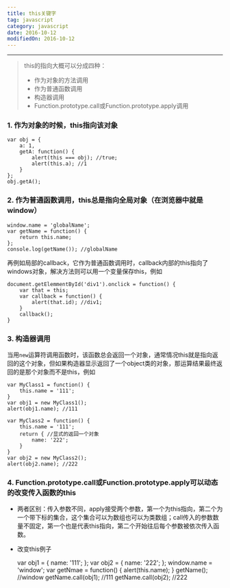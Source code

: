 ```yaml
---
title: this关键字
tag: javascript
category: javascript
date: 2016-10-12
modifiedOn: 2016-10-12
---
```


* * *
> this的指向大概可以分成四种：
>  * 作为对象的方法调用
>  * 作为普通函数调用
>  * 构造器调用
>  * Function.prototype.call或Function.prototype.apply调用

### 1\. 作为对象的时候，**this指向该对象**

    
    
    var obj = {
        a: 1,
        getA: function() {
            alert(this === obj); //true;
            alert(this.a); //1
        }
    };
    obj.getA();

### 2\. 作为普通函数调用，**this总是指向全局对象（在浏览器中就是window）**

    
    
    window.name = 'globalName';
    var getName = function() {
        return this.name;
    };
    console.log(getName()); //globalName

再例如局部的callback，它作为普通函数调用时，callback内部的this指向了windows对象，解决方法则可以用一个变量保存this，例如

    
    
    document.getElemmentById('div1').onclick = function() {
        var that = this;
        var callback = function() {
            alert(that.id); //div1;
        }
        callback();
    }

### 3\. 构造器调用

当用`new`运算符调用函数时，该函数总会返回一个对象，通常情况this就是指向返回的这个对象，但如果构造器显示返回了一个object类的对象，那运算结果最终返回的是那个对象而不是this，例如

    
    
    var MyClass1 = function() {
        this.name = '111';
    }
    var obj1 = new MyClass1();
    alert(obj1.name); //111
    
    var MyClass2 = function() {
        this.name = '111';
        return { //显式的返回一个对象
            name: '222';
        }
    }
    var obj2 = new MyClass2();
    alert(obj2.name); //222
    

### 4\. Function.prototype.call或Function.prototype.apply可以动态的改变传入函数的this

  * 两者区别：传入参数不同，apply接受两个参数，第一个为this指向，第二个为一个带下标的集合，这个集合可以为数组也可以为类数组；call传入的参数数量不固定，第一个也是代表this指向，第二个开始往后每个参数被依次传入函数。

  * 改变this例子
    
    
    var obj1 = {
        name: '111';
    };
    var obj2 = {
        name: '222';
    };
    window.name = 'window';
    var getNmae = function() {
        alert(this.name);
    }
    getName(); //window
    getName.call(obj1); //111
    getName.call(obj2); //222

